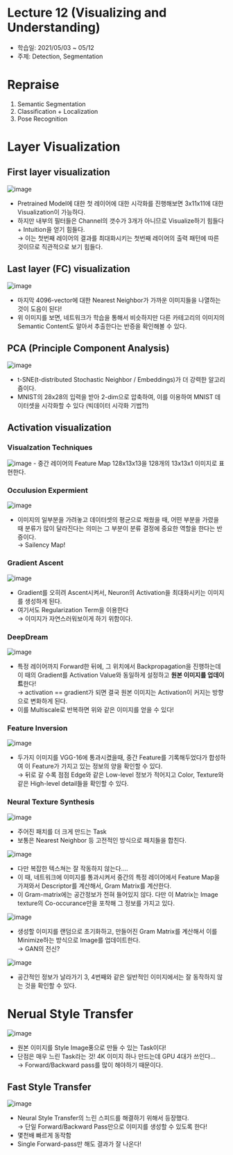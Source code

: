 # Lecture 12 (Visualizing and Understanding)
- 학습일: 2021/05/03 ~ 05/12
- 주제: Detection, Segmentation

# Repraise
1. Semantic Segmentation
2. Classification + Localization
3. Pose Recognition

# Layer Visualization
## First layer visualization
![image](https://user-images.githubusercontent.com/5201073/117605180-1b856280-b192-11eb-9c97-ae3587043218.png)
- Pretrained Model에 대한 첫 레이어에 대한 시각화를 진행해보면 3x11x11에 대한 Visualization이 가능하다.
- 하지만 내부의 필터들은 Channel의 갯수가 3개가 아니므로 Visualize하기 힘들다 + Intuition을 얻기 힘들다.  
→ 이는 첫번째 레이어의 결과를 최대화시키는 첫번째 레이어의 출력 패턴에 따른 것이므로 직관적으로 보기 힘들다.

## Last layer (FC) visualization
![image](https://user-images.githubusercontent.com/5201073/117605511-d57cce80-b192-11eb-83cf-651b60b22616.png)
- 마지막 4096-vector에 대한 Nearest Neighbor가 가까운 이미지들을 나열하는 것이 도음이 된다!
- 위 이미지를 보면, 네트워크가 학습을 통해서 비슷하지만 다른 카테고리의 이미지의 Semantic Content도 알아서 추출한다는 반증을 확인해볼 수 있다.

## PCA (Principle Component Analysis)
![image](https://user-images.githubusercontent.com/5201073/117605638-2c82a380-b193-11eb-9e4a-169a0491813b.png)
- t-SNE(t-distributed Stochastic Neighbor / Embeddings)가 더 강력한 알고리즘이다.
- MNIST의 28x28의 입력을 받아 2-dim으로 압축하여, 이를 이용하여 MNIST 데이터셋을 시각화할 수 있다 (빅데이터 시각화 기법?!)

## Activation visualization
### Visualzation Techniques
![image](https://user-images.githubusercontent.com/5201073/117605868-a024b080-b193-11eb-8b7b-4b1238d27970.png)
    - 중간 레이어의 Feature Map 128x13x13을 128개의 13x13x1 이미지로 표현한다.

### Occulusion Expermient
![image](https://user-images.githubusercontent.com/5201073/117609290-b5e9a400-b19a-11eb-8dad-4b3378109925.png)
- 이미지의 일부분을 가려놓고 데이터셋의 평균으로 채웠을 때, 어떤 부분을 가렸을 때 분류가 많이 달라진다는 의미는 그 부분이 분류 결정에 중요한 역할을 한다는 반증이다.  
→ Sailency Map!

### Gradient Ascent
![image](https://user-images.githubusercontent.com/5201073/117609583-3f997180-b19b-11eb-9d29-3568b5d867fb.png)
- Gradient를 오히려 Ascent시켜서, Neuron의 Activation을 최대화시키는 이미지를 생성하게 된다.
- 여기서도 Regularization Term을 이용한다  
→ 이미지가 자연스러워보이게 하기 위함이다.

### DeepDream
![image](https://user-images.githubusercontent.com/5201073/117613924-8ccd1180-b1a2-11eb-8fda-cf88d4aabecd.JPG)
- 특정 레이어까지 Forward한 뒤에, 그 위치에서 Backpropagation을 진행하는데 이 때의 Gradient를 Activation Value와 동일하게 설정하고 **원본 이미지를 업데이트**한다!   
→ activation == gradient가 되면 결국 원본 이미지는 Activation이 커지는 방향으로 변화하게 된다.
- 이를 Multiscale로 반복하면 위와 같은 이미지를 얻을 수 있다!

### Feature Inversion
![image](https://user-images.githubusercontent.com/5201073/117614068-bede7380-b1a2-11eb-84d8-4e6cfff216cf.png)
- 두가지 이미지를 VGG-16에 통과시켰을때, 중간 Feature를 기록해두었다가 합성하여 이 Feature가 가지고 있는 정보의 양을 확인할 수 있다.  
→ 뒤로 갈 수록 점점 Edge와 같은 Low-level 정보가 적어지고 Color, Texture와 같은 High-level detail들을 확인할 수 있다.

### Neural Texture Synthesis
![image](https://user-images.githubusercontent.com/5201073/117614340-24cafb00-b1a3-11eb-8fda-bc1526d80b1d.png)
- 주어진 패치를 더 크게 만드는 Task
- 보통은 Nearest Neighbor 등 고전적인 방식으로 패치들을 합친다.

![image](https://user-images.githubusercontent.com/5201073/117614469-5217a900-b1a3-11eb-8a22-f2e3d9ee9c65.png)
- 다만 복잡한 텍스쳐는 잘 작동하지 않는다....
- 이 때, 네트워크에 이미지를 통과시켜서 중간의 특정 레이어에서 Feature Map을 가져와서 Descriptor를 계산해서, Gram Matrix를 계산한다.
- 이 Gram-matrix에는 공간정보가 전혀 들어있지 않다. 다만 이 Matrix는 Image texture의 Co-occurance만을 포착해 그 정보를 가지고 있다.

![image](https://user-images.githubusercontent.com/5201073/117615023-1f21e500-b1a4-11eb-868c-c4d6e19fc53f.png)
- 생성할 이미지를 랜덤으로 초기화하고, 만들어진 Gram Matrix를 계산해서 이를 Minimize하는 방식으로 Image를 업데이트한다.  
→ GAN의 전신?

![image](https://user-images.githubusercontent.com/5201073/117614964-09142480-b1a4-11eb-92f2-3c987f262c25.png)
- 공간적인 정보가 날라가기 3, 4번째와 같은 일반적인 이미지에서는 잘 동작하지 않는 것을 확인할 수 있다.

# Nerual Style Transfer
![image](https://user-images.githubusercontent.com/5201073/117615283-79bb4100-b1a4-11eb-8794-3a91d0ced3fe.png)
- 원본 이미지를 Style Image풍으로 만들 수 있는 Task이다!
- 단점은 매우 느린 Task라는 것! 4K 이미지 하나 만드는데 GPU 4대가 쓰인다...  
→ Forward/Backward pass를 많이 해야하기 때문이다.

## Fast Style Transfer
![image](https://user-images.githubusercontent.com/5201073/117907568-fe779d80-b311-11eb-85ac-084acbbe8674.png)
- Neural Style Transfer의 느린 스피드를 해결하기 위해서 등장했다.  
→ 단일 Forward/Backward Pass만으로 이미지를 생성할 수 있도록 한다!
- 몇천배 빠르게 동작함
- Single Forward-pass만 해도 결과가 잘 나온다! 